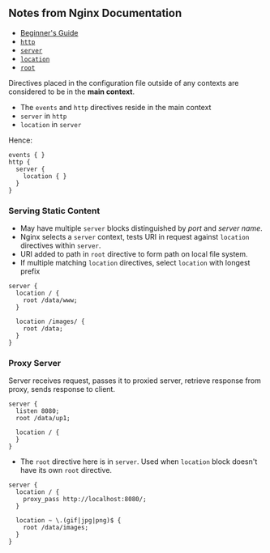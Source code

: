 ## Notes from Nginx Documentation

* [Beginner's Guide](https://nginx.org/en/docs/beginners_guide.html)
* [`http`](https://nginx.org/en/docs/http/ngx_http_core_module.html#http)
* [`server`](https://nginx.org/en/docs/http/ngx_http_core_module.html#server)
* [`location`](https://nginx.org/en/docs/http/ngx_http_core_module.html#location)
* [`root`](https://nginx.org/en/docs/http/ngx_http_core_module.html#root)

Directives placed in the configuration file
outside of any contexts 
are considered to be in the **main context**.
* The `events` and `http` directives 
  reside in the main context
* `server` in `http`
* `location` in `server`

Hence:
```
events { }
http {
  server {
    location { }
  }
}
```

### Serving Static Content
* May have multiple `server` blocks 
  distinguished by _port_ 
  and _server name_.
* Nginx selects a `server` context,
  tests URI in request against
  `location` directives within `server`.
* URI added to path in `root`
  directive to form path on local file system.
* If multiple matching `location` directives,
  select `location` with longest prefix
```
server {
  location / {
    root /data/www;
  }

  location /images/ {
    root /data;
  }
}
```

### Proxy Server

Server receives request, 
passes it to proxied server, 
retrieve response from proxy,
sends response to client. 

```
server {
  listen 8080;
  root /data/up1;

  location / {
  }
}
```
* The `root` directive here is in `server`.
  Used when `location` block doesn't 
  have its own `root` directive.

```
server {
  location / {
    proxy_pass http://localhost:8080/;
  }

  location ~ \.(gif|jpg|png)$ {
    root /data/images;
  }
}
```
